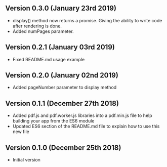Version 0.3.0 (January 23rd 2019)
-----------------------------
 * display() method now returns a promise. Giving the ability to write code after rendering is done.
 * Added numPages parameter.

Version 0.2.1 (January 03rd 2019)
-----------------------------
 * Fixed README.md usage example

Version 0.2.0 (January 02nd 2019)
-----------------------------
 * Added pageNumber parameter to display method

Version 0.1.1 (December 27th 2018)
-----------------------------
 * Added pdf.js and pdf.worker.js libraries into a pdf.min.js file to help building your app from the ES6 module
 * Updated ES6 section of the README.md file to explain how to use this new file

Version 0.1.0 (December 25th 2018)
-----------------------------
 * Initial version
